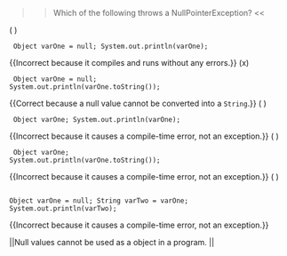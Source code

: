 >>Which of the following throws a NullPointerException? <<

( )<pre><code> Object varOne = null; System.out.println(varOne); </code></pre> {{Incorrect because it compiles and runs without any errors.}}
(x)<pre><code> Object varOne = null; System.out.println(varOne.toString()); </code></pre> {{Correct because a null value cannot be converted into a <code>String</code>.}}
( )<pre><code> Object varOne; System.out.println(varOne); </code></pre>{{Incorrect because it causes a compile-time error, not an exception.}}
( )<pre><code> Object varOne; System.out.println(varOne.toString()); </code></pre>{{Incorrect because it causes a compile-time error, not an exception.}}
( )<pre><code> Object varOne = null; String varTwo = varOne; System.out.println(varTwo); </code></pre>{{Incorrect because it causes a compile-time error, not an exception.}}

||Null values cannot be used as a object in a program. ||
